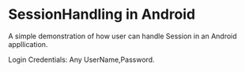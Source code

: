 # SessionHandling in Android

A simple demonstration of how user can handle Session in an Android appllication.

Login Credentials: Any UserName,Password.
